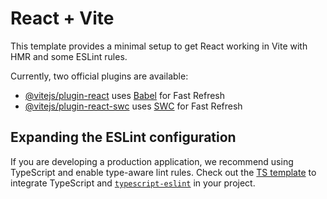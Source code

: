 # React + Vite

This template provides a minimal setup to get React working in Vite with HMR and some ESLint rules.

<!-- https://preview.themeforest.net/item/social-network-community-react-template/full_screen_preview/54238079?_ga=2.62733996.1210076506.1742026170-1437316073.1740896796 -->


Currently, two official plugins are available:

- [@vitejs/plugin-react](https://github.com/vitejs/vite-plugin-react/blob/main/packages/plugin-react/README.md) uses [Babel](https://babeljs.io/) for Fast Refresh
- [@vitejs/plugin-react-swc](https://github.com/vitejs/vite-plugin-react-swc) uses [SWC](https://swc.rs/) for Fast Refresh

## Expanding the ESLint configuration

If you are developing a production application, we recommend using TypeScript and enable type-aware lint rules. Check out the [TS template](https://github.com/vitejs/vite/tree/main/packages/create-vite/template-react-ts) to integrate TypeScript and [`typescript-eslint`](https://typescript-eslint.io) in your project.
